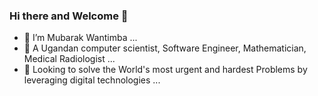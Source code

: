 ### Hi there and Welcome 👋

- 🔭 I’m Mubarak Wantimba ...
- 🌱 A Ugandan computer scientist, Software Engineer, Mathematician, Medical Radiologist ...
- 👯 Looking to solve the World's most urgent and hardest Problems by leveraging digital technologies  ...
